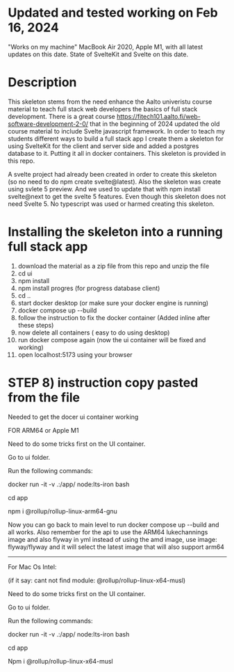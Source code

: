 # Updated and tested working on Feb 16, 2024
"Works on my machine" 
MacBook Air 2020, Apple M1, with all latest updates on this date.
State of SvelteKit and Svelte on this date.

# Description
This skeleton stems from the need enhance the Aalto univeristu course material to teach full stack web developers the basics of full stack development. There is a great course https://fitech101.aalto.fi/web-software-development-2-0/ that in the beginning of 2024 updated the old course material to include Svelte javascript framework. In order to teach my students different ways to build a full stack app I create them a skeleton for using SvelteKit for the client and server side and added a postgres database to it. Putting it all in docker containers. This skeleton is provided in this repo.

A svelte project had already been created in order to create this skeleton (so no need to do npm create svelte@latest).
Also the skeleton was create using svlete 5 preview. And we used to update that with npm install svelte@next to get the svelte 5 features. Even though this skeleton does not need Svelte 5. 
No typescript was used or harmed creating this skeleton.

# Installing the skeleton into a running full stack app

1) download the material as a zip file from this repo and unzip the file
2) cd ui 
3) npm install
4) npm install progres (for progress database client)
5) cd .. 
6) start docker desktop (or make sure your docker engine is running)
7) docker compose up --build
8) follow the instruction to fix the docker container 
   (Added inline after these steps)
9) now delete all containers ( easy to do using desktop)
10) run docker compose again (now the ui container will be fixed and working)
11) open localhost:5173 using your browser



# STEP 8) instruction copy pasted from the file
Needed to get the docer ui container working


FOR ARM64 or Apple M1 
 
Need to do some tricks first on the UI container.  

Go to ui folder.  

Run the following commands: 

 

docker run -it -v .:/app/ node:lts-iron bash 

cd app 

npm i @rollup/rollup-linux-arm64-gnu 

 

Now you can go back to main level to run docker compose up --build and all works. Also remember for the api to use the ARM64 lukechannings image and also flyway in yml instead of using the amd image, use 
image: flyway/flyway 
and it will select the latest image that will also support arm64 

 

--------------------------------------- 

For Mac Os Intel:   

(if it say: cant not find module: @rollup/rollup-linux-x64-musl) 

Need to do some tricks first on the UI container.  

Go to ui folder.  

Run the following commands: 

docker run -it -v .:/app/ node:lts-iron bash 

cd app 

Npm i @rollup/rollup-linux-x64-musl 

 

 
